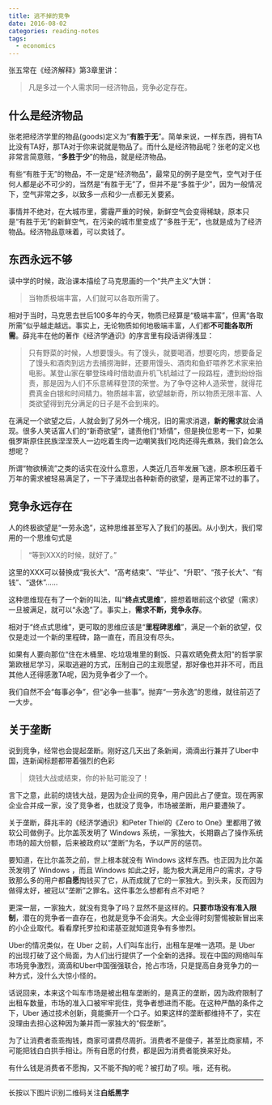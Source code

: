 ```yaml
---
title: 逃不掉的竞争
date: 2016-08-02
categories: reading-notes
tags:
  - economics
---
```

张五常在《经济解释》第3章里讲：

> 凡是多过一个人需求同一经济物品，竞争必定存在。

## 什么是经济物品

张老把经济学里的物品(goods)定义为“**有胜于无**”。简单来说，一样东西，拥有TA比没有TA好，那TA对于你来说就是物品了。而什么是经济物品呢？张老的定义也非常言简意赅，“**多胜于少**”的物品，就是经济物品。

有些“有胜于无”的物品，不一定是“经济物品”，最常见的例子是空气，空气对于任何人都是必不可少的，当然是“有胜于无”了，但并不是“多胜于少”，因为一般情况下，空气非常之多，以致多一点和少一点都无关要紧。

事情并不绝对，在大城市里，雾霾严重的时候，新鲜空气会变得稀缺，原本只是“有胜于无”的新鲜空气，在污染的城市里变成了“多胜于无”，也就是成为了经济物品。经济物品意味着，可以卖钱了。

## 东西永远不够

读中学的时候，政治课本描绘了马克思画的一个“共产主义”大饼：

> 当物质极端丰富，人们就可以各取所需了。

相对于当时，马克思去世后100多年的今天，物质已经算是“极端丰富”，但离“各取所需”似乎越走越远。事实上，无论物质如何地极端丰富，人们都**不可能各取所需**。薛兆丰在他的著作《经济学通识》的序言里有段话讲得浅显：

> 只有野菜的时候，人想要馒头。有了馒头，就要喝酒，想要吃肉，想要备足了馒头和酒肉到远方去捕捞海鲜，还要用馒头、酒肉和鱼虾喂养艺术家来拍电影。某登山家在攀登珠峰时借助直升机飞机越过了一段路程，遭到纷纷指责，那是因为人们不乐意稀释登顶的荣誉。为了争夺这种人造荣誉，就得花费真金白银和时间精力。物质越丰富，欲望越新奇，所以物质无限丰富、人类欲望得到充分满足的日子是不会到来的。

在满足一个欲望之后，人就会到了另外一个境况，旧的需求消退，**新的需求**就会涌现。很多人笑话富人们的“新奇欲望”，谴责他们“矫情”，但是换位思考一下，如果俄罗斯原住民族涅涅茨人一边吃着生肉一边嘲笑我们吃肉还得先煮熟，我们会怎么想呢？

所谓“物欲横流”之类的话实在没什么意思，人类近几百年发展飞速，原本积压着千万年的需求被轻易满足了，一下子涌现出各种新奇的欲望，是再正常不过的事了。

## 竞争永远存在

人的终极欲望是“一劳永逸”，这种思维甚至写入了我们的基因。从小到大，我们常用的一个思维句式是

> “等到XXX的时候，就好了。”

这里的XXX可以替换成“我长大”、“高考结束”、“毕业”、“升职”、“孩子长大”、“有钱”、“退休”……

这种思维现在有了一个新的叫法，叫“**终点式思维**”，臆想着眼前这个欲望（需求）一旦被满足，就可以“永逸”了。事实上，**需求不断，竞争永存**。

相对于“终点式思维”，更可取的思维应该是“**里程碑思维**”，满足一个新的欲望，仅仅是走过一个新的里程碑，路一直在，而且没有尽头。

如果有人要向那位“住在木桶里、吃垃圾堆里的剩饭、只喜欢晒免费太阳”的哲学家第欧根尼学习，采取逃避的方式，压制自己的主观愿望，那好像也并非不可，而且其他人还得感激TA呢，因为竞争者少了一个。

我们自然不会“每事必争”，但“必争一些事”。抛弃“一劳永逸”的思维，就往前迈了一大步。

## 关于垄断

说到竞争，经常也会提起垄断。刚好这几天出了条新闻，滴滴出行兼并了Uber中国，连新闻标题都带着强烈的色彩

> 烧钱大战或结束，你的补贴可能没了！

言下之意，此前的烧钱大战，是因为企业间的竞争，用户因此占了便宜。现在两家企业合并成一家，没了竞争者，也就没了竞争，市场被垄断，用户要遭殃了。

关于垄断，薛兆丰的《经济学通识》和Peter Thiel的《Zero to One》里都用了微软公司做例子。比尔盖茨发明了 Windows 系统，一家独大，长期霸占了操作系统市场的超大份额，后来被政府以“垄断”为名，予以严厉的惩罚。

要知道，在比尔盖茨之前，世上根本就没有 Windows 这样东西。也正因为比尔盖茨发明了 Windows ，而且 Windows 如此之好，能为极大满足用户的需求，才导致那么多的用户都**自愿**掏钱买了它，从而成就了它的一家独大。到头来，反而因为做得太好，被冠以“垄断”之罪名。这件事怎么想都有点不对吧？

更深一层，一家独大，就没有竞争了吗？显然不是这样的。**只要市场没有准入限制**，潜在的竞争者一直存在，也就是竞争不会消失。大企业得时刻警惕被新冒出来的小企业取代。看看摩托罗拉和诺基亚就知道竞争有多惨烈。

Uber的情况类似，在 Uber 之前，人们叫车出行，出租车是唯一选项。是 Uber 的出现打破了这个局面，为人们出行提供了一个全新的选择。现在中国的网络叫车市场竞争激烈，滴滴和Uber中国强强联合，抢占市场，只是提高自身竞争力的一种方式，没什么大惊小怪的。

话说回来，本来这个叫车市场是被出租车垄断的，是真正的垄断，因为政府限制了出租车数量，市场的准入口被牢牢扼住，竞争者想进而不能。在这种严酷的条件之下，Uber 通过技术创新，竟能撕开一个口子。如果这样的垄断都维持不了，实在没理由去担心这种因为兼并而一家独大的“假垄断”。

为了让消费者乖乖掏钱，商家可谓费尽周折。消费者不是傻子，甚至比商家精，不可能把钱白白拱手相让。所有自愿的付费，都是因为消费者能换来好处。

有什么钱是消费者不愿掏，又不能不掏的呢？被打劫了呗。哦，还有税。


----
长按以下图片识别二维码关注**白纸黑字**
